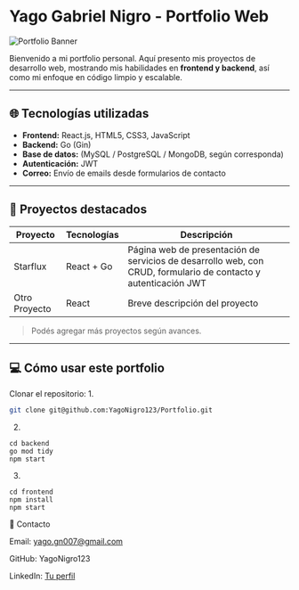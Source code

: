 # Yago Gabriel Nigro - Portfolio Web

![Portfolio Banner](ruta-a-tu-imagen.png)

Bienvenido a mi portfolio personal. Aquí presento mis proyectos de desarrollo web, mostrando mis habilidades en **frontend y backend**, así como mi enfoque en código limpio y escalable.

---

## 🌐 Tecnologías utilizadas

- **Frontend:** React.js, HTML5, CSS3, JavaScript  
- **Backend:** Go (Gin)  
- **Base de datos:** (MySQL / PostgreSQL / MongoDB, según corresponda)  
- **Autenticación:** JWT  
- **Correo:** Envío de emails desde formularios de contacto  

---

## 🚀 Proyectos destacados

| Proyecto | Tecnologías | Descripción |
|----------|------------|------------|
| Starflux | React + Go | Página web de presentación de servicios de desarrollo web, con CRUD, formulario de contacto y autenticación JWT |
| Otro Proyecto | React | Breve descripción del proyecto |

> Podés agregar más proyectos según avances.

---

## 💻 Cómo usar este portfolio
Clonar el repositorio:
1.
```bash
git clone git@github.com:YagoNigro123/Portfolio.git
```
2.  
```
cd backend
go mod tidy
npm start
```
3. 
```
cd frontend
npm install
npm start
```
📌 Contacto

Email: yago.gn007@gmail.com

GitHub: YagoNigro123

LinkedIn: [Tu perfil](https://www.linkedin.com/in/yagonigro/)
